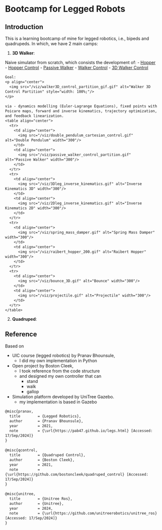 # Bootcamp for Legged Robots
## Introduction
This is a learning bootcamp of mine for legged robotics, i.e., bipeds and quadrupeds. In which, we have 2 main camps:
1. **3D Walker**: 

Naive simulator from scratch, which consists the development of:
    - [Hopper](/biped_ctrl_scripts/1_hopper_dynamics/README.md)
    - [Hopper Control](/biped_ctrl_scripts/2_hopper_control/README.md)
    - [Passive Walker](/biped_ctrl_scripts/3_passive_walker/README.md)
    - [Walker Control](/biped_ctrl_scripts/4_walker_control/README.md)
    - [3D Walker Control](/biped_ctrl_scripts/5_walker_3D_control/README.md)

    Goal:
    <p align="center">
      <img src="/viz/walker3D_control_partition_gif.gif" alt="Walker 3D Control Partition" style="width: 100%;"/>
    </p>

    via - dynamics modelling (Euler-Lagrange Equations), fixed points with Poicare maps, forward and inverse kinematics, trajectory optimization, and feedback linearization.
    <table align="center">
      <tr>
        <td align="center">
          <img src="/viz/double_pendulum_cartesian_control.gif" alt="Double Pendulum" width="300"/>
        </td>
        <td align="center">
          <img src="/viz/passive_walker_control_partition.gif" alt="Passive Walker" width="300"/>
        </td>
      </tr>
      <tr>
        <td align="center">
          <img src="/viz/3Dleg_inverse_kinematics.gif" alt="Inverse Kinematics 3D" width="300"/>
        </td>
        <td align="center">
          <img src="/viz/2Dleg_inverse_kinematics.gif" alt="Inverse Kinematics 2D" width="300"/>
        </td>
      </tr>
      <tr>
        <td align="center">
          <img src="/viz/spring_mass_damper.gif" alt="Spring Mass Damper" width="300"/>
        </td>
        <td align="center">
          <img src="/viz/raibert_hopper_200.gif" alt="Raibert Hopper" width="300"/>
        </td>
      </tr>
      <tr>
        <td align="center">
          <img src="/viz/bounce_3D.gif" alt="Bounce" width="300"/>
        </td>
        <td align="center">
          <img src="/viz/projectile.gif" alt="Projectile" width="300"/>
        </td>
      </tr>
    </table>
 
2. **Quadruped**:
## Reference
Based on 
- UIC course (legged robotics) by Pranav Bhounsule, 
  - I did my own implementation in Python
- Open project by Boston Cleek, 
  - I took reference from the code structure
  - and designed my own controller that can
    - stand
    - walk
    - gallop
- Simulation platform developed by UniTree Gazebo.
  - my implementation is based in Gazebo

```
@misc{pranav,
  title        = {Legged Robotics},
  author       = {Pranav Bhounsule},
  year         = 2021,
  note         = {\url{https://pab47.github.io/legs.html} [Accessed: 17/Sep/2024]}
}

@misc{qcontrol,
  title        = {Quadruped Control},
  author       = {Boston Cleek},
  year         = 2021,
  note         = {\url{https://github.com/bostoncleek/quadruped_control} [Accessed: 17/Sep/2024]}
}

@misc{unitree,
  title        = {Unitree Ros},
  author       = {Unitree},
  year         = 2024,
  note         = {\url{https://github.com/unitreerobotics/unitree_ros} [Accessed: 17/Sep/2024]}
}